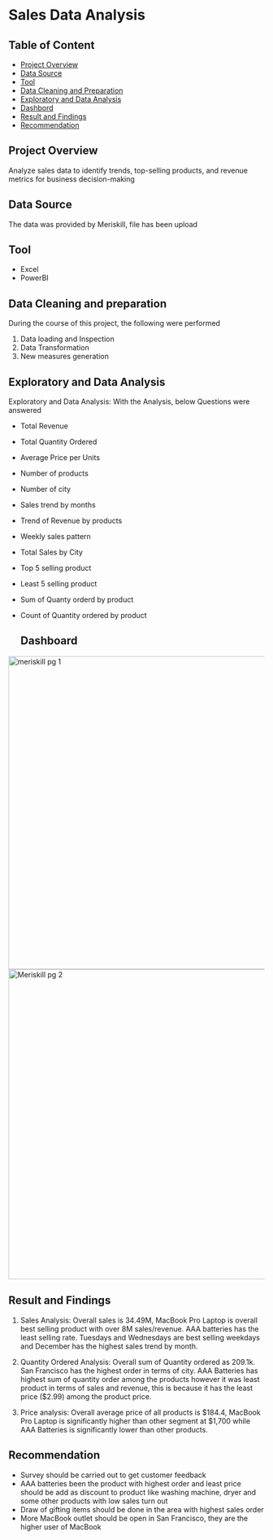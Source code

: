 # Sales Data Analysis
## Table of Content
- [Project Overview](#project-overview)
- [Data Source](#data-source)
- [Tool](#tool)
- [Data Cleaning and Preparation](#data-cleaning-and-preparation)
- [Exploratory and Data Analysis](#exploratory-and-data-analysis)
- [Dashbord](#dashboard)
- [Result and Findings](#result-and-findings)
- [Recommendation](#recommendation)

## Project Overview
Analyze sales data to identify trends, top-selling products, and revenue metrics for business decision-making


## Data Source
The data was provided by Meriskill, file has been upload

## Tool
- Excel
- PowerBI

## Data Cleaning and preparation
During the course of this project, the following were performed
1. Data loading and Inspection
2. Data Transformation
3. New measures generation

## Exploratory and Data Analysis
Exploratory and Data Analysis:
With the Analysis, below Questions were answered
- Total Revenue
- Total Quantity Ordered
- Average Price per Units
- Number of products
- Number of city
- Sales trend by months
- Trend of Revenue by products
- Weekly sales pattern
- Total Sales by City
- Top 5 selling product
- Least 5 selling product
- Sum of Quanty orderd by product
- Count of Quantity ordered by product

  ## Dashboard
  
<img width="615" alt="meriskill pg 1" src="https://github.com/Temitopeadep/Sales-Data-Analysis/assets/142262047/1e047fdb-7c66-4bb1-af94-7daad3e5c7a9">
<img width="609" alt="Meriskill pg 2" src="https://github.com/Temitopeadep/Sales-Data-Analysis/assets/142262047/262bc317-3922-4070-81da-6f25a15289e9">


## Result and Findings
1. Sales Analysis: Overall sales is 34.49M, MacBook Pro Laptop is overall best selling product with over 8M sales/revenue. AAA batteries has the least selling rate. Tuesdays and Wednesdays are best selling weekdays and December has the highest sales trend by month.

2. Quantity Ordered Analysis: Overall sum of Quantity ordered as 209.1k. San Francisco has the highest order in terms of city. AAA Batteries has highest sum of quantity order among the products however it was least product in terms of sales and revenue, this is because it has the least price ($2.99) among the product price.

3. Price analysis: Overall average price of all products is $184.4, MacBook Pro Laptop is significantly higher than other segment at $1,700 while AAA Batteries is significantly lower than other products.

## Recommendation
- Survey should be carried out to get customer feedback
- AAA batteries been the product with highest order and least price should be add as discount to product like washing machine, dryer and some other products with low sales turn out
- Draw of gifting items should be done in the area with highest sales order
- More MacBook outlet should be open in San Francisco, they are the higher user of MacBook




